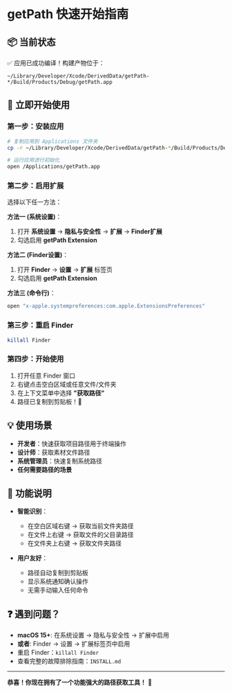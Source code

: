 # getPath 快速开始指南

## 📦 当前状态
✅ 应用已成功编译！构建产物位于：
```
~/Library/Developer/Xcode/DerivedData/getPath-*/Build/Products/Debug/getPath.app
```

## 🚀 立即开始使用

### 第一步：安装应用
```bash
# 复制应用到 Applications 文件夹
cp -r ~/Library/Developer/Xcode/DerivedData/getPath-*/Build/Products/Debug/getPath.app /Applications/

# 运行应用进行初始化
open /Applications/getPath.app
```

### 第二步：启用扩展
选择以下任一方法：

**方法一 (系统设置)**：
1. 打开 **系统设置** → **隐私与安全性** → **扩展** → **Finder扩展**
2. 勾选启用 **getPath Extension**

**方法二 (Finder设置)**：
1. 打开 **Finder** → **设置** → **扩展** 标签页
2. 勾选启用 **getPath Extension**

**方法三 (命令行)**：
```bash
open "x-apple.systempreferences:com.apple.ExtensionsPreferences"
```

### 第三步：重启 Finder
```bash
killall Finder
```

### 第四步：开始使用
1. 打开任意 Finder 窗口
2. 右键点击空白区域或任意文件/文件夹
3. 在上下文菜单中选择 **"获取路径"**
4. 路径已复制到剪贴板！🎉

## 💡 使用场景
- **开发者**：快速获取项目路径用于终端操作
- **设计师**：获取素材文件路径
- **系统管理员**：快速复制系统路径
- **任何需要路径的场景**

## 🔧 功能说明
- **智能识别**：
  - 在空白区域右键 → 获取当前文件夹路径
  - 在文件上右键 → 获取文件的父目录路径
  - 在文件夹上右键 → 获取文件夹路径

- **用户友好**：
  - 路径自动复制到剪贴板
  - 显示系统通知确认操作
  - 无需手动输入任何命令

## ❓ 遇到问题？
- **macOS 15+**: 在系统设置 → 隐私与安全性 → 扩展中启用
- **或者**: Finder → 设置 → 扩展标签页中启用
- 重启 Finder：`killall Finder`
- 查看完整的故障排除指南：`INSTALL.md`

---
**恭喜！你现在拥有了一个功能强大的路径获取工具！** 🎊